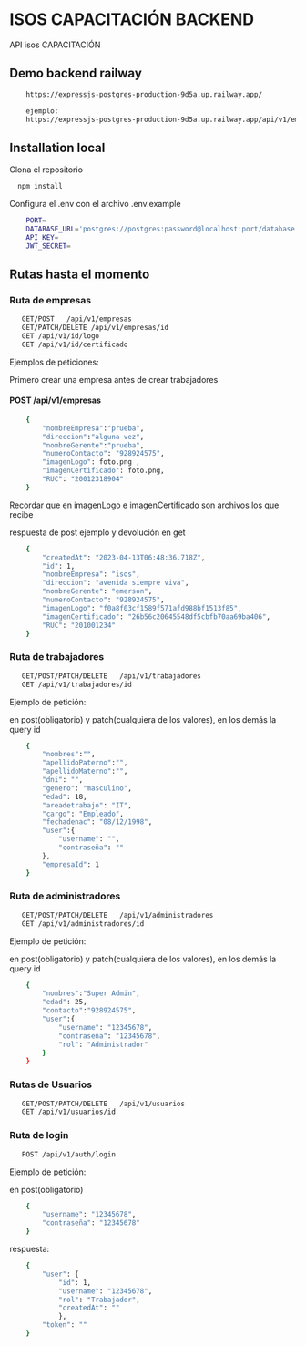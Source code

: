 # ISOS CAPACITACIÓN BACKEND

API isos CAPACITACIÓN

## Demo backend railway

```bash
    https://expressjs-postgres-production-9d5a.up.railway.app/

    ejemplo:
    https://expressjs-postgres-production-9d5a.up.railway.app/api/v1/empresas
```

## Installation local

Clona el repositorio

```bash
  npm install
```
Configura el .env con el archivo .env.example

```bash
    PORT=
    DATABASE_URL='postgres://postgres:password@localhost:port/database'
    API_KEY=
    JWT_SECRET=
```


    
## Rutas hasta el momento

### Ruta de empresas

```bash
   GET/POST   /api/v1/empresas
   GET/PATCH/DELETE /api/v1/empresas/id
   GET /api/v1/id/logo
   GET /api/v1/id/certificado 
```
Ejemplos de peticiones:

Primero crear una empresa antes de crear trabajadores

#### POST /api/v1/empresas

```bash
    {
        "nombreEmpresa":"prueba",
        "direccion":"alguna vez",
        "nombreGerente":"prueba",
        "numeroContacto": "928924575",
        "imagenLogo": foto.png ,
        "imagenCertificado": foto.png,
        "RUC": "20012318904"
    }
```
Recordar que en imagenLogo e imagenCertificado son archivos los que recibe

respuesta de post ejemplo y devolución en get

```bash
    {
        "createdAt": "2023-04-13T06:48:36.718Z",
        "id": 1,
        "nombreEmpresa": "isos",
        "direccion": "avenida siempre viva",
        "nombreGerente": "emerson",
        "numeroContacto": "928924575",
        "imagenLogo": "f0a8f03cf1589f571afd988bf1513f85",
        "imagenCertificado": "26b56c20645548df5cbfb70aa69ba406",
        "RUC": "201001234"
    }
```




### Ruta de trabajadores
```bash
   GET/POST/PATCH/DELETE   /api/v1/trabajadores
   GET /api/v1/trabajadores/id
```
Ejemplo de petición:

en post(obligatorio) y patch(cualquiera de los valores), en los demás la query id

```bash
    {
        "nombres":"",
        "apellidoPaterno":"",
        "apellidoMaterno":"",
        "dni": "",
        "genero": "masculino", 
        "edad": 18,
        "areadetrabajo": "IT",
        "cargo": "Empleado",
        "fechadenac": "08/12/1998",
        "user":{
            "username": "",
            "contraseña": ""
        },
        "empresaId": 1
    }
```


### Ruta de administradores

```bash
   GET/POST/PATCH/DELETE   /api/v1/administradores
   GET /api/v1/administradores/id
```

Ejemplo de petición:

en post(obligatorio) y patch(cualquiera de los valores), en los demás la query id

```bash
    {
        "nombres":"Super Admin",
        "edad": 25,
        "contacto":"928924575",
        "user":{
            "username": "12345678",
            "contraseña": "12345678",
            "rol": "Administrador"
        }
    }
```

### Rutas de Usuarios

```bash
   GET/POST/PATCH/DELETE   /api/v1/usuarios
   GET /api/v1/usuarios/id
```

### Ruta de login
```bash
   POST /api/v1/auth/login   
```
Ejemplo de petición:

en post(obligatorio)

```bash
    {
        "username": "12345678",
        "contraseña": "12345678"
    }

```
respuesta:

```bash
    {
        "user": {
            "id": 1,
            "username": "12345678",
            "rol": "Trabajador",
            "createdAt": ""
            },
        "token": ""
    }

```